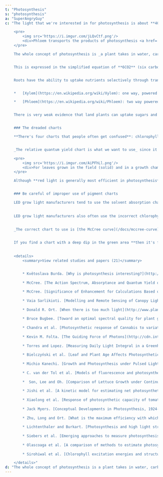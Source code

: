 ```yaml
---
t: "Photosynthesis"
s: "photosynthesis"
a: "SuperAngryGuy"
c: "The light that we're interested in for photosynthesis is about **400nm (UV-A) to 700nm (deep red) and is known as Photosynthetically Active Radiation (PAR)**. It actually extends a little lower than 400nm but it's very inefficient.

    <pre>
        <img src='https://i.imgur.com/jLQvCtf.png'/>
        <div>Phloem transports the products of photosynthesis <a href='https://en.wikipedia.org/wiki/Phloem'>(source)</a></div>
    </pre>

    The whole concept of photosynthesis is _a plant takes in water, carbon dioxide and light to make sugar and oxygen_. It's all about making sugar which is **transported through the plant via the [phloem network](https://en.wikipedia.org/wiki/Phloem)**. 


    This is expressed in the simplified equation of **6CO2** (six carbon dioxide molecules from the air) + **6H2O** (six water molecules from the roots) powered by light = **C6H12O6** (one sugar molecule that the plant uses for energy) + **6O2** (six oxygen molecules given off as a gas).


    Roots have the ability to uptake nutrients selectively through transport proteins. They can also alter the pH of its immediate surroundings by releasing organic acids. There are two transport structures in a land plant:


    *   [Xylem](https://en.wikipedia.org/wiki/Xylem): one way, powered by the [transpiration](https://en.wikipedia.org/wiki/Transpiration) process. Nutrients that are nonmobile can only be translocated through the xylem which is why nonmobile deficiencies show up in new growth.

    *   [Phloem](https://en.wikipedia.org/wiki/Phloem): two way powered by the [pressure flow hypothesis](https://en.wikipedia.org/wiki/Pressure_Flow_Hypothesis). Can transport sugars, amino acids, some proteins, mobile nutrients. Mobile nutrient deficiencies can show up in old growth because enzymes (proteins) can release them from the leaves in to the phloem to go to new growth areas of the plant.


    There is very weak evidence that land plants can uptake sugars and carbohydrates through their roots and have these sugars and carbohydrates translocated to the upper plant. Also, _no fresh air means a low photosynthesis rate_ in a small volume since the carbon dioxide in the air is rapidly consumed unless CO2 enhancement is used. For that purpose you could use solutions such as a tank/regulator, or just being in the same room with the plants. As a reference, a typical exhaled breath is 4500-5000 ppm CO2.


    ### The dreaded charts

    **There's four charts that people often get confused**: chlorophyll and other pigments dissolved in a solvent, [leaf absorption](https://imgur.com/a/cr807U6), action spectra and relative quantum yield. If you're going off a chart that has sharp peaks and talk about very specific wavelengths needed for photosynthesis optimization, **then you're probably using the wrong chart** (pigments dissolved in a solvent). If you're using a chart with a really deep dip in the green/yellow/orange area then it's likely for algae or aquatic plants. 


    _The relative quantum yield chart is what we want to use_ since it is a measure of how much sugar is produced. This is the correct chart for land plants and are the average of dozens of plants. Keep in mind that **this is only for monochromatic light** which below you'll see why may be problematic. These are relative charts and not absolute charts.

    <pre>
        <img src='https://i.imgur.com/AiPFhLl.png'/>
        <div>For leaves grown in the field (solid) and in a growth chamber (dashed), normalized leaf yield relative to quantum of energy absorbed <a href='http://www.ecosearch.info/sites/default/files/prodotti_documentazione/TechNote126_quanti.pdf'>(original source)</a></div>
    </pre>

    Although **red light is generally most efficient in photosynthesis**, [green light is also actively used in photosynthesis](/docs/green-leaves-green-light). In fact, with a bright white light source it can be the case that adding more green rather than red or blue is how to increase photosynthesis efficiency. This is because **green can reach in to deeper [chloroplasts](http://en.wikipedia.org/wiki/Chloroplast) in the leaves**. 


    ### Be careful of improper use of pigment charts

    LED grow light manufacturers tend to use the solvent absorption charts which are wildly off in the green/yellow/orange area **to boost their claims of very high yields per watt**. It's all BS marketing. Look at the spectrum of HPS vs quantum yield charts and you'll see that it has a very high efficiency and not the 10% ballpark efficiency that is often claimed. For example, a 600 and 1000 watt HPS puts out around 215 and 358 PAR watts perspectively (this is 35.8% PAR efficient). 
    
    
    LED grow light manufacturers also often use the incorrect chlorophyll dissolved in a solvent or algae charts **to back their claims that specific wavelengths are needed for photosynthesis**. 
    
    
    _The correct chart to use is [the McCree curve](/docs/mccree-curve)_ based on an average of 22 different plants which shows 550nm green is more efficient than 450nm blue (blue gets absorbed by some other pigments in addition to chlorophyll) and is the chart used in plant photobiology. The McCree curve is **only valid at about 15-150 umol/m2/sec of monochromatic light** and is most certainly not the be-all and end all-in in lighting spectrum charts. But, it's a good starting point and much more honest.


    If you find a chart with a deep dip in the green area **then it's for some sort of algae or bacteria, not green terrestrial plants**. If you find a chart with a bunch of chlorophyll and other pigment peaks then it's only valid as an extract in vitro (in the test tube or cuvette) and not in vivo (the living leaf itself). **The pigment peaks can differ depending on the solvent used** and the charts do not tell how much there is of a particular pigment so take them with a grain of salt. They are only valid for the particular set up used.
    
    
    <details>
        <summary>View related studies and papers (21)</summary>
    

        * Květoslava Burda. [Why is photosynthesis interesting?](http://www.foton.if.uj.edu.pl/documents/12579485/ac2f8322-d144-47f0-8f4b-322cd0f60fcf)
            
        * McCree. [The Action Spectrum, Absorptance and Quantum Yield of Photosynthesis in Crop Plants](https://www.vegenaut.com/pl/wp-content/uploads/sites/2/2017/07/PPFD_essential_article.pdf)

        * McCree. [Significance of Enhancement for Calculations Based on the Action Spectrum for Photosynthesis](http://www.plantphysiol.org/content/plantphysiol/49/5/704.full.pdf) 
            
        * Vaia Sarlikioti. [Modelling and Remote Sensing of Canopy Light Interception and Plant Stress](https://edepot.wur.nl/183133) 
                        
        * Donald R. Ort. [When there is too much light](http://www.plantphysiol.org/content/125/1/29.full)
            
        * Bruce Bugbee. [Toward an optimal spectral quality for plant growth](https://digitalcommons.usu.edu/cgi/viewcontent.cgi?article=1765&context=psc_facpub)
            
        * Chandra et al. [Photosynthetic response of Cannabis to variations in photosynthetic photon flux densities, temperature and CO2](http://www.ncbi.nlm.nih.gov/pmc/articles/PMC3550641/pdf/12298_2008_Article_27.pdf)
            
        * Kevin M. Folta. [The Guiding Force of Photons](http://cdn.intechopen.com/pdfs-wm/28367.pdf)
            
        * Torres and Lopez. [Measuring Daily Light Integral in a Greenhouse](https://www.extension.purdue.edu/extmedia/HO/HO-238-W.pdf)
            
        * Bielczyński et al. [Leaf and Plant Age Affects Photosynthetic Performance](http://www.plantphysiol.org/content/plantphysiol/175/4/1634.full.pdf)
            
        * Michio Kanechi. [Growth and Photosynthesis under Pulsed Lighting](https://www.researchgate.net/publication/327782245_Growth_and_Photosynthesis_under_Pulsed_Lighting)
            
        * C. van der Tol et al. [Models of fluorescence and photosynthesis ](https://www.researchgate.net/publication/268528981_Models_of_fluorescence_and_photosynthesis_for_interpreting_measurements_of_solar-induced_chlorophyll_fluorescence)
            
        *  Son, Lee and Oh. [Comparison of Lettuce Growth under Continuous and Pulsed Irradiation](https://www.hst-j.org/articles/pdf/R91O/kshs-2018-036-04-9.pdf)
            
        * Jishi et al. [A kinetic model for estimating net photosynthetic rates of lettuce](https://link.springer.com/article/10.1007/s11120-015-0107-z)
            
        * Xiaolong et al. [Response of photosynthetic capacity of tomato leaves to different LED light wavelengths](https://www.researchgate.net/profile/Yang-Xiaolong-3/publication/323807688_Response_of_photosynthetic_capacity_of_tomato_leaves_to_different_LED_light_wavelength/links/5c6cc7a092851c1c9deea052/Response-of-photosynthetic-capacity-of-tomato-leaves-to-different-LED-light-wavelength.pdf)
            
        * Jack Myers. [Conceptual Developments in Photosynthesis, 1924-1974](https://www.ncbi.nlm.nih.gov/pmc/articles/PMC367429/pdf/plntphys00221-0005.pdf)
                        
        * Zhu, Long and Ort. [What is the maximum efficiency with which photosynthesis can convert solar energy into biomass?](http://sippe.ac.cn/gh/2008%20Annual%20Report/Zhu%20X-G.pdf)
            
        * Lichtenthaler and Burkart. [Photosynthesis and high light stress](http://citeseerx.ist.psu.edu/viewdoc/download?doi=10.1.1.320.4796&rep=rep1&type=pdf)
            
        * Siebers et al. [Emerging approaches to measure photosynthesis from the leaf to the ecosystem](https://portlandpress.com/emergtoplifesci/article/doi/10.1042/ETLS20200292/227739)
            
        * Olascoaga et al. [A comparison of methods to estimate photosynthetic light absorption](https://academic.oup.com/treephys/article/36/3/368/2364654)
            
        * Sirohiwal et al. [Chlorophyll excitation energies and structural stability of the CP47 antenna of photosystem II](https://pubs.rsc.org/fa/content/articlehtml/2021/sc/d0sc06616h)

    </details>"
d: "The whole concept of photosynthesis is a plant takes in water, carbon dioxide and light to make sugar and oxygen. It's all about making sugar which is transported through the plant via the phloem network" 
---
```

 